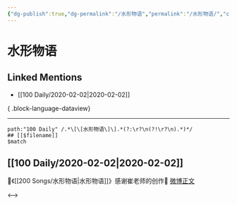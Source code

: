 ```yaml
---
{"dg-publish":true,"dg-permalink":"/水形物语","permalink":"/水形物语/","created":"2023-04-02T20:04:57.000+08:00","updated":"2023-08-24T18:12:33.620+08:00"}
---
```


# 水形物语

## Linked Mentions
- [[100 Daily/2020-02-02\|2020-02-02]]

{ .block-language-dataview}

---

```expander
path:"100 Daily" /.*\[\[水形物语\]\].*(?:\r?\n(?!\r?\n).*)*/
## [[$filename]]
$match
```
## [[100 Daily/2020-02-02\|2020-02-02]]
🌹《[[200 Songs/水形物语\|水形物语]]》感谢崔老师的创作🌹
[微博正文](https://m.weibo.cn/6466290670/4467555626214967)

<-->